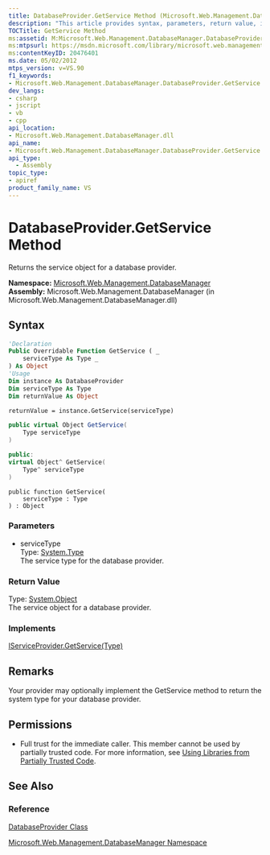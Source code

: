 ```yaml
---
title: DatabaseProvider.GetService Method (Microsoft.Web.Management.DatabaseManager)
description: "This article provides syntax, parameters, return value, implements, remarks, permissions, and references for the DatabaseProvider.GetService Method, which returns the service object for a database provider."
TOCTitle: GetService Method
ms:assetid: M:Microsoft.Web.Management.DatabaseManager.DatabaseProvider.GetService(System.Type)
ms:mtpsurl: https://msdn.microsoft.com/library/microsoft.web.management.databasemanager.databaseprovider.getservice(v=VS.90)
ms:contentKeyID: 20476401
ms.date: 05/02/2012
mtps_version: v=VS.90
f1_keywords:
- Microsoft.Web.Management.DatabaseManager.DatabaseProvider.GetService
dev_langs:
- csharp
- jscript
- vb
- cpp
api_location:
- Microsoft.Web.Management.DatabaseManager.dll
api_name:
- Microsoft.Web.Management.DatabaseManager.DatabaseProvider.GetService
api_type:
  - Assembly
topic_type:
- apiref
product_family_name: VS
---
```


# DatabaseProvider.GetService Method

Returns the service object for a database provider.

**Namespace:**  [Microsoft.Web.Management.DatabaseManager](microsoft-web-management-databasemanager-namespace.md)  
**Assembly:**  Microsoft.Web.Management.DatabaseManager (in Microsoft.Web.Management.DatabaseManager.dll)

## Syntax

```vb
'Declaration
Public Overridable Function GetService ( _
    serviceType As Type _
) As Object
'Usage
Dim instance As DatabaseProvider
Dim serviceType As Type
Dim returnValue As Object

returnValue = instance.GetService(serviceType)
```

```csharp
public virtual Object GetService(
    Type serviceType
)
```

```cpp
public:
virtual Object^ GetService(
    Type^ serviceType
)
```

```jscript
public function GetService(
    serviceType : Type
) : Object
```

### Parameters

  - serviceType  
    Type: [System.Type](https://msdn.microsoft.com/library/42892f65)  
    The service type for the database provider.  

### Return Value

Type: [System.Object](https://msdn.microsoft.com/library/e5kfa45b)  
The service object for a database provider.  

### Implements

[IServiceProvider.GetService(Type)](https://msdn.microsoft.com/library/wacy2d1s)  

## Remarks

Your provider may optionally implement the GetService method to return the system type for your database provider.

## Permissions

  - Full trust for the immediate caller. This member cannot be used by partially trusted code. For more information, see [Using Libraries from Partially Trusted Code](https://msdn.microsoft.com/library/8skskf63).

## See Also

### Reference

[DatabaseProvider Class](databaseprovider-class-microsoft-web-management-databasemanager.md)

[Microsoft.Web.Management.DatabaseManager Namespace](microsoft-web-management-databasemanager-namespace.md)
